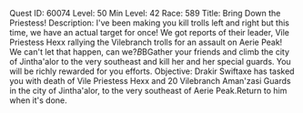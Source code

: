 Quest ID: 60074
Level: 50
Min Level: 42
Race: 589
Title: Bring Down the Priestess!
Description: I've been making you kill trolls left and right but this time, we have an actual target for once! We got reports of their leader, Vile Priestess Hexx rallying the Vilebranch trolls for an assault on Aerie Peak! We can't let that happen, can we?$B$BGather your friends and climb the city of Jintha'alor to the very southeast and kill her and her special guards. You will be richly rewarded for you efforts.
Objective: Drakir Swiftaxe has tasked you with death of Vile Priestess Hexx and 20 Vilebranch Aman'zasi Guards in the city of Jintha'alor, to the very southeast of Aerie Peak.Return to him when it's done.

